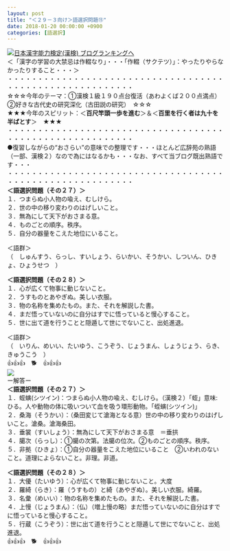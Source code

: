```yaml
---
layout: post
title: "＜２９－３向け＞語選択問題⑮"
date: 2018-01-20 00:00:00 +0900
categories: [語選択]
---
```


[![](/syuusyuu9701/assets/images/＜２９－３向け＞語選択問題⑮-br_c_3028_1.gif)](http://blog.with2.net/link.php?1659096:3028 "日本漢字能力検定(漢検) ブログランキングへ")[日本漢字能力検定(漢検) ブログランキングへ](http://blog.with2.net/link.php?1659096:3028)  
＜「漢字の学習の大禁忌は作輟なり」・・・「作輟（サクテツ）」：やったりやらなかったりすること・・・＞  
・・・・・・・・・・・・・・・・・・・・・・・・・・・・・・・・・・・・・・・・・・・・・・・・・・・・・・・・・  
☆☆☆今年のテーマ：①漢検１級１９０点台復活（あわよくば２００点満点）　②好きな古代史の研究深化（古田説の研究）　☆☆☆  
★★★今年のスピリット：＜**百尺竿頭一歩を進む**＞＆＜**百里を行く者は九十を半ばとす**＞　★★★  
・・・・・・・・・・・・・・・・・・・・・・・・・・・・・・・・・・・・・・・・・・・・・・・・・・・・・・・・・  
●復習しながらの“おさらい”の意味での整理です・・・ほとんど広辞苑の熟語（一部、漢検２）なので為にはなるかも・・・なお、すべて当ブログ既出熟語です・・・  
・・・・・・・・・・・・・・・・・・・・・・・・・・・・・・・・・・・・・・・・・・・・・・・・・・・・・・・・・  
**＜語選択問題（その２７）＞**　  
１．つまらぬ小人物の喩え、むしけら。  
２．世の中の移り変わりのはげしいこと。  
３．無為にして天下がおさまる意。  
４．ものごとの順序。秩序。  
５．自分の器量をこえた地位にいること。  
  
＜語群＞  
（　しゅんすう、らっし、すいしょう、らいかい、そうかい、しついん、ひきょ、ひょうせつ　）  
  
**＜語選択問題（その２８）＞**　  
１．心が広くて物事に動じないこと。  
２．うすものとあやぎぬ。美しい衣服。  
３．物の名称を集めたもの。また、それを解説した書。  
４．まだ悟っていないのに自分はすでに悟っていると慢心すること。  
５．世に出て道を行うことと隠遁して世にでないこと、出処進退。  
  
＜語群＞  
（　いりん、めいい、たいゆう、こうぞう、じょうまん、しょうじょう、らき、きゅうこう　）  
👍👍👍　🐕　👍👍👍  
![](/syuusyuu9701/assets/images/＜２９－３向け＞語選択問題⑮-128fe04f88e3e010029bb4f4cec551c1.jpg)  
ー解答ー  
**＜語選択問題（その２７）＞**  
１．蛭螾(シツイン)：つまらぬ小人物の喩え、むしけら。（漢検２）「蛭」意味:ひる。人や動物の体に吸いついて血を吸う環形動物。「蛭螾(シツイン)」  
２．桑海（そうかい）：（桑田変じて滄海となる意）世の中の移り変わりのはげしいこと。滄桑。滄海桑田。  
３．垂裳（すいしょう）：無為にして天下がおさまる意　＝垂拱  
４．臈次（らっし）：①臈の次第。法臈の位次。②ものごとの順序。秩序。  
５．非拠（ひきょ）：①自分の器量をこえた地位にいること　②いわれのないこと。道理によらないこと。非理。非道。  
  
**＜語選択問題（その２８）＞**　  
１．大優（たいゆう）：心が広くて物事に動じないこと。大度  
２．羅綺（らき）：羅（うすもの）と綺（あやぎぬ）。美しい衣服。綺羅。  
３．名彙（めいい）：物の名称を集めたもの。また、それを解説した書。  
４．上慢（じょうまん）：（仏）（増上慢の略）まだ悟っていないのに自分はすでに悟っていると慢心すること。  
５．行蔵（こうぞう）：世に出て道を行うことと隠遁して世にでないこと、出処進退。  
👍👍👍　🐕　👍👍👍